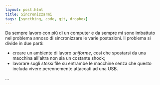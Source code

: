 ```yaml
---
layout: post.html
title: Sincronizzarmi
tags: [syncthing, code, git, dropbox]
---
```


Da sempre lavoro con piú di un computer e da sempre mi sono imbattuto nel
problema annoso di sincronizzare le varie postazioni.
Il problema si divide in due parti:

- creare un ambiente di lavoro *uniforme*, cosí che spostarsi da una
  macchina all'altra non sia un costante shock;
- lavorare sugli *stessi* file su entrambe le macchine senza che questo
  includa vivere perennemente attaccati ad una USB.

...
